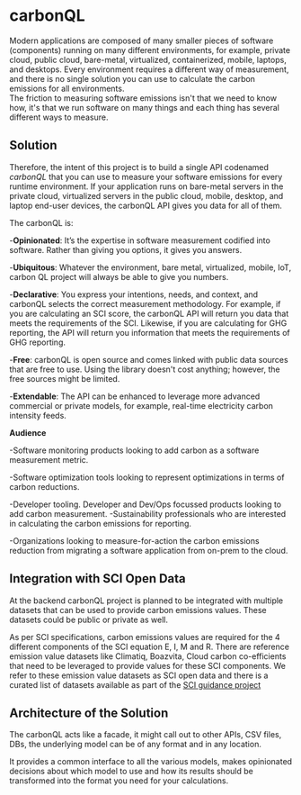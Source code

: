# carbonQL

Modern applications are composed of many smaller pieces of software (components) running on many different environments, for example, private cloud, public cloud, bare-metal, virtualized, containerized, mobile, laptops, and desktops.
Every environment requires a different way of measurement, and there is no single solution you can use to calculate the carbon emissions for all environments.      
The friction to measuring software emissions isn't that we need to know how, it's that we run software on many things and each thing has several different ways to measure.

## Solution

Therefore, the intent of this project is to build a single API codenamed *carbonQL* that you can use to measure your software emissions for every runtime environment. If your application runs on bare-metal servers in the private cloud, virtualized servers in the public cloud, mobile, desktop, and laptop end-user devices, the carbonQL API  gives you data for all of them.

The carbonQL is:        

-**Opinionated**: It’s the expertise in software measurement codified into software. Rather than giving you options, it gives you answers.   

-**Ubiquitous**: Whatever the environment, bare metal, virtualized, mobile, IoT, carbon QL project will always be able to give you numbers.   

-**Declarative**: You express your intentions, needs, and context, and carbonQL selects the correct measurement methodology. For example, if you are calculating an SCI score, the carbonQL API will return you data that meets the requirements of the SCI. Likewise, if you are calculating for GHG reporting, the API will return you information that meets the requirements of GHG reporting.      

-**Free**: carbonQL is open source and comes linked with public data sources that are free to use. Using the library doesn't cost anything; however, the free sources might be limited.     

-**Extendable**: The API can be enhanced to leverage more advanced commercial or private models, for example, real-time electricity carbon intensity feeds.


**Audience**        

-Software monitoring products looking to add carbon as a software measurement metric.       

-Software optimization tools looking to represent optimizations in terms of carbon reductions.      

-Developer tooling. Developer and Dev/Ops focussed products looking to add carbon measurement.
-Sustainability professionals who are interested in calculating the carbon emissions for reporting.     

-Organizations looking to measure-for-action the carbon emissions reduction from migrating a software application from on-prem to the cloud.        


## Integration with SCI Open Data

At the backend carbonQL project is planned to be integrated with multiple datasets that can be used to provide  carbon emissions values. These datasets could be public or private as well.

As per SCI specifications, carbon emissions values are required for the 4 different components of the SCI equation E, I, M and R. There are reference emission value datasets like Climatiq, Boazvita, Cloud carbon co-efficients that need to be leveraged to provide values for these SCI components. We refer to these emission value datasets as SCI open data and there is a curated list of datasets available as part of the [SCI guidance project](https://sci-data.greensoftware.foundation/)


## Architecture of the Solution

The carbonQL acts like a facade, it might call out to other APIs, CSV files, DBs, the underlying model can be of any format and in any location. 

It provides a common interface to all the various models, makes opinionated decisions about which model to use and how its results should be transformed into the format you need for your calculations.




